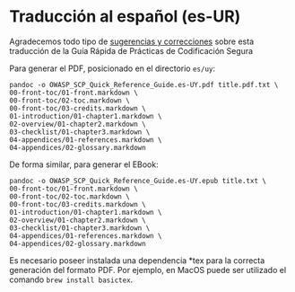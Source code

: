 # Traducción al español (es-UR)

Agradecemos todo tipo de [sugerencias y correcciones][issues] sobre esta traducción
de la Guía Rápida de Prácticas de Codificación Segura 

Para generar el PDF, posicionado en el directorio `es/uy`:

```
pandoc -o OWASP_SCP_Quick_Reference_Guide.es-UY.pdf title.pdf.txt \
00-front-toc/01-front.markdown \
00-front-toc/02-toc.markdown \
00-front-toc/03-credits.markdown \
01-introduction/01-chapter1.markdown \
02-overview/01-chapter2.markdown \
03-checklist/01-chapter3.markdown \
04-appendices/01-references.markdown \
04-appendices/02-glossary.markdown
```

De forma similar, para generar el EBook:

```
pandoc -o OWASP_SCP_Quick_Reference_Guide.es-UY.epub title.txt \
00-front-toc/01-front.markdown \
00-front-toc/02-toc.markdown \
00-front-toc/03-credits.markdown \
01-introduction/01-chapter1.markdown \
02-overview/01-chapter2.markdown \
03-checklist/01-chapter3.markdown \
04-appendices/01-references.markdown \
04-appendices/02-glossary.markdown
```

Es necesario poseer instalada una dependencia *tex para la correcta generación del formato PDF.
Por ejemplo, en MacOS puede ser utilizado el comando `brew install basictex`.

[issues]: https://github.com/OWASP/www-project-secure-coding-practices-quick-reference-guide/issues/new
